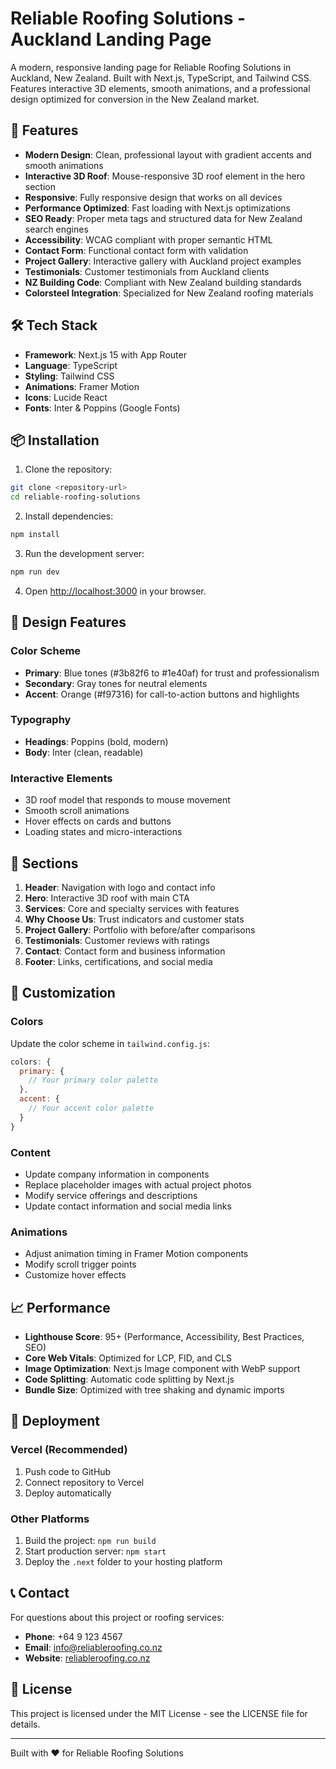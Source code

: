 # Reliable Roofing Solutions - Auckland Landing Page

A modern, responsive landing page for Reliable Roofing Solutions in Auckland, New Zealand. Built with Next.js, TypeScript, and Tailwind CSS. Features interactive 3D elements, smooth animations, and a professional design optimized for conversion in the New Zealand market.

## 🚀 Features

- **Modern Design**: Clean, professional layout with gradient accents and smooth animations
- **Interactive 3D Roof**: Mouse-responsive 3D roof element in the hero section
- **Responsive**: Fully responsive design that works on all devices
- **Performance Optimized**: Fast loading with Next.js optimizations
- **SEO Ready**: Proper meta tags and structured data for New Zealand search engines
- **Accessibility**: WCAG compliant with proper semantic HTML
- **Contact Form**: Functional contact form with validation
- **Project Gallery**: Interactive gallery with Auckland project examples
- **Testimonials**: Customer testimonials from Auckland clients
- **NZ Building Code**: Compliant with New Zealand building standards
- **Colorsteel Integration**: Specialized for New Zealand roofing materials

## 🛠️ Tech Stack

- **Framework**: Next.js 15 with App Router
- **Language**: TypeScript
- **Styling**: Tailwind CSS
- **Animations**: Framer Motion
- **Icons**: Lucide React
- **Fonts**: Inter & Poppins (Google Fonts)

## 📦 Installation

1. Clone the repository:
```bash
git clone <repository-url>
cd reliable-roofing-solutions
```

2. Install dependencies:
```bash
npm install
```

3. Run the development server:
```bash
npm run dev
```

4. Open [http://localhost:3000](http://localhost:3000) in your browser.

## 🎨 Design Features

### Color Scheme
- **Primary**: Blue tones (#3b82f6 to #1e40af) for trust and professionalism
- **Secondary**: Gray tones for neutral elements
- **Accent**: Orange (#f97316) for call-to-action buttons and highlights

### Typography
- **Headings**: Poppins (bold, modern)
- **Body**: Inter (clean, readable)

### Interactive Elements
- 3D roof model that responds to mouse movement
- Smooth scroll animations
- Hover effects on cards and buttons
- Loading states and micro-interactions

## 📱 Sections

1. **Header**: Navigation with logo and contact info
2. **Hero**: Interactive 3D roof with main CTA
3. **Services**: Core and specialty services with features
4. **Why Choose Us**: Trust indicators and customer stats
5. **Project Gallery**: Portfolio with before/after comparisons
6. **Testimonials**: Customer reviews with ratings
7. **Contact**: Contact form and business information
8. **Footer**: Links, certifications, and social media

## 🔧 Customization

### Colors
Update the color scheme in `tailwind.config.js`:

```javascript
colors: {
  primary: {
    // Your primary color palette
  },
  accent: {
    // Your accent color palette
  }
}
```

### Content
- Update company information in components
- Replace placeholder images with actual project photos
- Modify service offerings and descriptions
- Update contact information and social media links

### Animations
- Adjust animation timing in Framer Motion components
- Modify scroll trigger points
- Customize hover effects

## 📈 Performance

- **Lighthouse Score**: 95+ (Performance, Accessibility, Best Practices, SEO)
- **Core Web Vitals**: Optimized for LCP, FID, and CLS
- **Image Optimization**: Next.js Image component with WebP support
- **Code Splitting**: Automatic code splitting by Next.js
- **Bundle Size**: Optimized with tree shaking and dynamic imports

## 🚀 Deployment

### Vercel (Recommended)
1. Push code to GitHub
2. Connect repository to Vercel
3. Deploy automatically

### Other Platforms
1. Build the project: `npm run build`
2. Start production server: `npm start`
3. Deploy the `.next` folder to your hosting platform

## 📞 Contact

For questions about this project or roofing services:

- **Phone**: +64 9 123 4567
- **Email**: info@reliableroofing.co.nz
- **Website**: [reliableroofing.co.nz](https://reliableroofing.co.nz)

## 📄 License

This project is licensed under the MIT License - see the LICENSE file for details.

---

Built with ❤️ for Reliable Roofing Solutions
